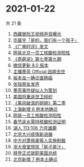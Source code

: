 # 2021-01-22

共 21 条

<!-- BEGIN ZHIHUSEARCH -->
<!-- 最后更新时间 Fri Jan 22 2021 18:40:55 GMT+0800 (CST) -->
1. [西藏冒险王视频声音曝光](https://www.zhihu.com/search?q=西藏冒险王)
1. [华晨宇「是的，我们有一个孩子」](https://www.zhihu.com/search?q=华晨宇张碧晨)
1. [《广电时评》发文](https://www.zhihu.com/search?q=广电封杀郑爽)
1. [网易北京一员工核酸检测阳性](https://www.zhihu.com/search?q=网易)
1. [《奇葩说》第七季第九期](https://www.zhihu.com/search?q=奇葩说)
1. [微信更新 8.0 版本](https://www.zhihu.com/search?q=微信更新)
1. [主播墨茶 Official 因病去世](https://www.zhihu.com/search?q=墨茶)
1. [坂本龙一确诊直肠癌](https://www.zhihu.com/search?q=坂本龙一)
1. [张恒朋友发声 ](https://www.zhihu.com/search?q=张恒朋友采访)
1. [墨茶事件疑似人为策划](https://www.zhihu.com/search?q=墨茶反转)
1. [美国将重返世卫组织](https://www.zhihu.com/search?q=美国重返世卫组织)
1. [《乘风破浪的姐姐》第二季](https://www.zhihu.com/search?q=浪姐2)
1. [上海新增 6 例本地确诊](https://www.zhihu.com/search?q=上海新增)
1. [网易一员工核酸检测阳性](https://www.zhihu.com/search?q=网易)
1. [春节返乡需持核酸检测证明](https://www.zhihu.com/search?q=春节返乡)
1. [湖人 113:106 力克雄鹿](https://www.zhihu.com/search?q=湖人)
1. [北京大兴疫情新进展](https://www.zhihu.com/search?q=大兴疫情)
1. [中方对蓬佩奥等人实施制裁](https://www.zhihu.com/search?q=制裁蓬佩奥)
1. [浙大食堂惊现「耗子尾汁」](https://www.zhihu.com/search?q=浙大食堂)
1. [拜登正式就职美国总统](https://www.zhihu.com/search?q=拜登就职美国总统)
1. [北京新增 7 例本土确诊](https://www.zhihu.com/search?q=大兴疫情)
<!-- END ZHIHUSEARCH -->
